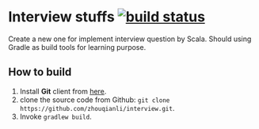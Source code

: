 Interview stuffs [![build status](https://travis-ci.org/zhouqianli/interview.svg?branch=master)](https://travis-ci.org/zhouqianli/interview)
===============

Create a new one for implement interview question by Scala.  Should using Gradle as build tools for learning purpose.

## How to build
 1. Install **Git** client from [here](http://www.git-scm.com/). 
 1. clone the source code from Github: `git clone https://github.com/zhouqianli/interview.git`.
 1. Invoke `gradlew build`.